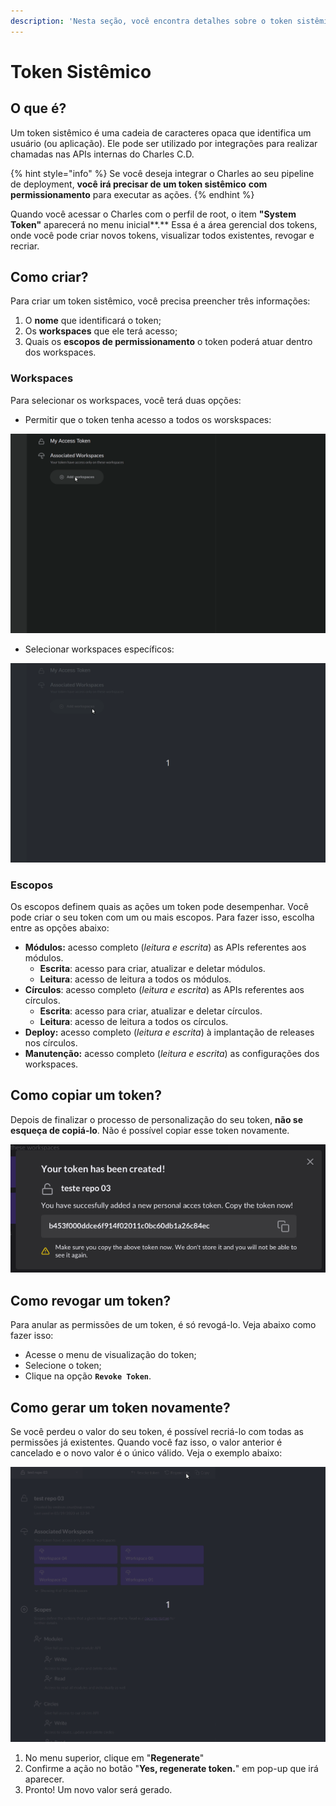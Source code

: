 ```yaml
---
description: 'Nesta seção, você encontra detalhes sobre o token sistêmico.'
---
```


# Token Sistêmico

## O que é?

Um token sistêmico é uma cadeia de caracteres opaca que identifica um usuário \(ou aplicação\). Ele pode ser utilizado por integrações para realizar chamadas nas APIs internas do Charles C.D. 

{% hint style="info" %}
Se você deseja integrar o Charles ao seu pipeline de deployment, **você irá precisar de um token sistêmico** **com permissionamento** para executar as ações.
{% endhint %}

Quando você acessar o Charles com o perfil de root,  o item **"System Token"** aparecerá no menu inicial**.** Essa é a área gerencial dos tokens, onde você pode criar novos tokens, visualizar todos existentes, revogar e recriar.

## Como criar?

Para criar um token sistêmico, você precisa preencher três informações:

1. O **nome** que identificará o token;
2. Os **workspaces** que ele terá acesso;
3. Quais os **escopos de permissionamento** o token poderá atuar dentro dos workspaces.

### Workspaces

Para selecionar os workspaces, você terá duas opções:

* Permitir que o token tenha acesso a todos os worskspaces:

![](../.gitbook/assets/systemtoken_allworkspace.gif)

* Selecionar workspaces específicos:

![](../.gitbook/assets/systemtoken_specificworkspace.gif)

### Escopos

Os escopos definem quais as ações um token pode desempenhar.  Você pode criar o seu token com um ou mais escopos. Para fazer isso, escolha entre as opções abaixo: 

* **Módulos:** acesso completo \(_leitura e escrita_\) as APIs referentes aos módulos.
  * **Escrita**: acesso para criar, atualizar e deletar módulos. 
  * **Leitura**: acesso de leitura a todos os módulos.
* **Círculos**: acesso completo \(_leitura e escrita_\) as APIs referentes aos círculos.
  * **Escrita**: acesso para criar, atualizar e deletar círculos. 
  * **Leitura**: acesso de leitura a todos os círculos.
* **Deploy:** acesso completo \(_leitura e escrita_\) à implantação de releases nos círculos.
* **Manutenção:** acesso completo \(_leitura e escrita_\) as configurações dos workspaces.

## Como copiar um token?

Depois de finalizar o processo de personalização do seu token, **não se esqueça de copiá-lo**. Não é possível copiar esse token novamente. 

![](../.gitbook/assets/tokensistemico1.png)

## Como revogar um token?

Para anular as permissões de um token, é só revogá-lo. Veja abaixo como fazer isso: 

* Acesse o menu de visualização do token;
* Selecione o token;
* Clique na opção **`Revoke Token`**.

## Como gerar um token novamente?

Se você perdeu o valor do seu token, é possível recriá-lo com todas as permissões já existentes. Quando você faz isso, o valor anterior é cancelado e o novo valor é o único válido. Veja o exemplo abaixo: 

![](../.gitbook/assets/tokensistemico2.gif)



1. No menu superior, clique em "**Regenerate**"
2. Confirme a ação no botão "**Yes, regenerate token.**" em pop-up que irá aparecer.
3. Pronto! Um novo valor será gerado. 

